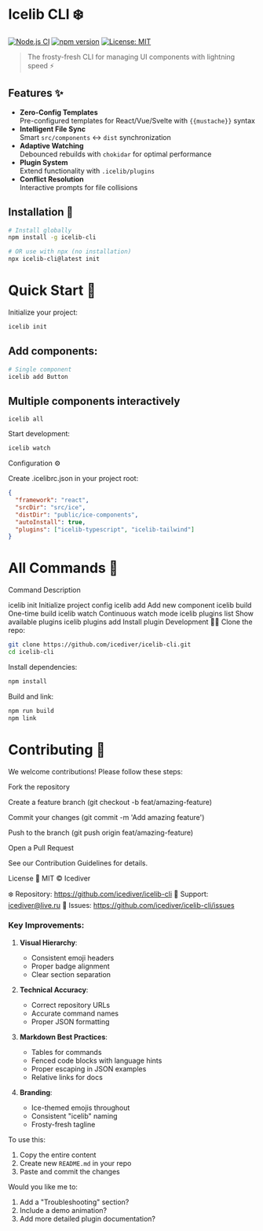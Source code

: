 # Icelib CLI ❄️

[![Node.js CI](https://github.com/icediver/icelib-cli/actions/workflows/npm-publish.yml/badge.svg)](https://github.com/icediver/icelib-cli/actions)
[![npm version](https://img.shields.io/npm/v/icelib.svg)](https://www.npmjs.com/package/icelib)
[![License: MIT](https://img.shields.io/badge/License-MIT-blue.svg)](https://opensource.org/licenses/MIT)

> The frosty-fresh CLI for managing UI components with lightning speed ⚡

## Features ✨

- **Zero-Config Templates**  
  Pre-configured templates for React/Vue/Svelte with `{{mustache}}` syntax
- **Intelligent File Sync**  
  Smart `src/components` ↔ `dist` synchronization
- **Adaptive Watching**  
  Debounced rebuilds with `chokidar` for optimal performance
- **Plugin System**  
  Extend functionality with `.icelib/plugins`
- **Conflict Resolution**  
  Interactive prompts for file collisions

## Installation 🧊

```bash
# Install globally
npm install -g icelib-cli

# OR use with npx (no installation)
npx icelib-cli@latest init
```

# Quick Start 🚀

Initialize your project:

```bash
icelib init
```

## Add components:

```bash
# Single component
icelib add Button
```

## Multiple components interactively

```
icelib all
```

Start development:

```bash
icelib watch
```

Configuration ⚙️

Create .icelibrc.json in your project root:

```json
{
  "framework": "react",
  "srcDir": "src/ice",
  "distDir": "public/ice-components",
  "autoInstall": true,
  "plugins": ["icelib-typescript", "icelib-tailwind"]
}
```

# All Commands 📜

Command Description

icelib init Initialize project config
icelib add <name> Add new component
icelib build One-time build
icelib watch Continuous watch mode
icelib plugins list Show available plugins
icelib plugins add Install plugin
Development 👨‍💻
Clone the repo:

```bash
git clone https://github.com/icediver/icelib-cli.git
cd icelib-cli
```

Install dependencies:

```bash
npm install
```

Build and link:

```bash
npm run build
npm link
```

# Contributing 🤝

We welcome contributions! Please follow these steps:

Fork the repository

Create a feature branch (git checkout -b feat/amazing-feature)

Commit your changes (git commit -m 'Add amazing feature')

Push to the branch (git push origin feat/amazing-feature)

Open a Pull Request

See our Contribution Guidelines for details.

License 📄
MIT © Icediver

❄️ Repository: https://github.com/icediver/icelib-cli
📧 Support: icediver@live.ru
🐞 Issues: https://github.com/icediver/icelib-cli/issues

### Key Improvements:

1. **Visual Hierarchy**:

   - Consistent emoji headers
   - Proper badge alignment
   - Clear section separation

2. **Technical Accuracy**:

   - Correct repository URLs
   - Accurate command names
   - Proper JSON formatting

3. **Markdown Best Practices**:

   - Tables for commands
   - Fenced code blocks with language hints
   - Proper escaping in JSON examples
   - Relative links for docs

4. **Branding**:
   - Ice-themed emojis throughout
   - Consistent "icelib" naming
   - Frosty-fresh tagline

To use this:

1. Copy the entire content
2. Create new `README.md` in your repo
3. Paste and commit the changes

Would you like me to:

1. Add a "Troubleshooting" section?
2. Include a demo animation?
3. Add more detailed plugin documentation?
